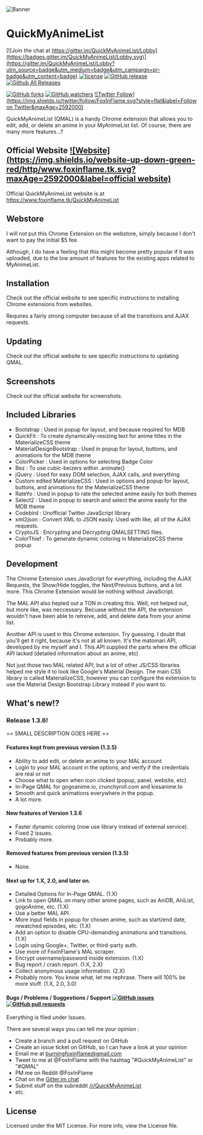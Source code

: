 ![Banner](https://i.imgur.com/U2piPr4.png)
# QuickMyAnimeList
[![Join the chat at https://gitter.im/QuickMyAnimeList/Lobby](https://badges.gitter.im/QuickMyAnimeList/Lobby.svg)](https://gitter.im/QuickMyAnimeList/Lobby?utm_source=badge&utm_medium=badge&utm_campaign=pr-badge&utm_content=badge) [![license](https://img.shields.io/github/license/FoxInFlame/QuickMyAnimeList.svg?maxAge=2592000)]() [![GitHub release](https://img.shields.io/github/release/FoxInFlame/QuickMyAnimeList.svg?maxAge=2592000)](https://github.com/FoxInFlame/QuickMyAnimeList/releases) [![Github All Releases](https://img.shields.io/github/downloads/FoxInFlame/QUickMyAnimeList/total.svg)]() 

[![GitHub forks](https://img.shields.io/github/forks/FoxInFlame/QuickMyAnimeList.svg?style=flat&label=Forks&maxAge=2592000)]()
[![GitHub watchers](https://img.shields.io/github/watchers/FoxInFlame/QuickMyAnimeList.svg?style=flat&label=Watch&maxAge=2592000)]() [![Twitter Follow](https://img.shields.io/twitter/follow/FoxInFlame.svg?style=flat&label=Follow on Twitter&maxAge=2592000)]()

QuickMyAnimeList (QMAL) is a handy Chrome extension that allows you to edit, add, or delete an anime in your MyAnimeList list. Of course, there are many more features...? 

## Official Website [![Website](https://img.shields.io/website-up-down-green-red/http/www.foxinflame.tk.svg?maxAge=2592000&label=official website)](https://www.foxinflame.tk/QuickMyAnimeList)
Official QuickMyAnimeList website is at https://www.foxinflame.tk/QuickMyAnimeList

## Webstore
I will not put this Chrome Extension on the webstore, simply because I don't want to pay the initial $5 fee.

Although, I do have a feeling that this might become pretty popular if it was uploaded, due to the low amount of features for the existing apps related to MyAnimeList.

## Installation
Check out the official website to see specific instructions to installing Chrome extensions from websites.

Requires a fairly strong computer because of all the transitions and AJAX requests.

## Updating
Check out the official website to see specific instructions to updating QMAL.

## Screenshots
Check out the official website for screenshots.

## Included Libraries
- Bootstrap : Used in popup for layout, and because required for MDB
- QuickFit : To create dynamically-resizing text for anime titles in the MaterializeCSS theme
- MaterialDesignBootstrap : Used in popup for layout, buttons, and animations for the MDB theme
- ColorPicker : Used in options for selecting Badge Color
- Bez : To use cubic-beizers within .animate()
- jQuery : Used for easy DOM selection, AJAX calls, and everything
- Custom edited MaterializeCSS : Used in options and popup for layout, buttons, and animations for the MaterializeCSS theme
- RateYo : Used in popup to rate the selected anime easily for both themes
- Select2 : Used in popup to search and select the anime easily for the MDB theme
- Codebird : Unofficial Twitter JavaScript library
- xml2json : Convert XML to JSON easily. Used with like, all of the AJAX requests.
- CryptoJS : Encrypting and Decrypting QMALSETTING files.
- ColorThief : To generate dynamic coloring in MaterializeCSS theme popup

## Development
The Chrome Extension uses JavaScript for everything, including the AJAX Requests, the Show/Hide toggles, the Next/Previous buttons, and a lot more. This Chrome Extension would be nothing without JavaScript. 

The MAL API also hepled out a TON in creating this. Well, not helped out, but more like, was neccessary. Becuase without the API, the extension wouldn't have been able to retreive, add, and delete data from your anime list.

Another API is used in this Chrome extension. Try guessing. I doubt that you'll get it right, because it's not at all known. It's the matomari API, developed by me myself and I. This API supplied the parts where the official API lacked (detailed information about an anime, etc)  

Not just those two MAL related API, but a lot of other JS/CSS libraries helped me style it to look like Google's Material Design. The main CSS library is called MaterializeCSS, however you can configure the extension to use the Material Design Bootstrap Library instead if you want to.


## What's new!?
### Release 1.3.6!

== SMALL DESCRIPTION GOES HERE ==

#### Features kept from previous version (1.3.5)

- Ability to add edit, or delete an anime to your MAL account
- Login to your MAL account in the options, and verify if the credentials are real or not
- Choose what to open when icon clicked (popup, panel, website, etc)
- In-Page QMAL for gogoanime.io, crunchyroll.com and kissanime.to
- Smooth and quick animations everywhere in the popup.
- A lot more.

#### New features of Version 1.3.6

- Faster dynamic coloring (now use library instead of external service).
- Fixed 2 issues.
- Probably more.

#### Removed features from previous version (1.3.5)

- None.

#### Next up for 1.X, 2.0, and later on.

- Detailed Options for In-Page QMAL. (1.X)
- Link to open QMAL on many other anime pages, such as AniDB, AniList, gogoAnime, etc. (1.X)
- Use a better MAL API.
- More input fields in popup for chosen anime, such as start/end date, rewatched episodes, etc. (1.X)
- Add an option to disable CPU-demanding animations and transitions. (1.X)
- Login using Google+, Twitter, or third-party auth.
- Use more of FoxInFlame's MAL scraper.
- Encrypt username/password inside extension. (1.X)
- Bug report / crash report. (1.X, 2.X)
- Collect anonymous usage information. (2.X)
- Probably more. You know what, let me rephrase. There will 100% be more stuff. (1.X, 2.0, 3.0)

#### Bugs / Problems / Suggestions / Support [![GitHub issues](https://img.shields.io/github/issues-raw/FoxInFlame/QuickMyAnimeList.svg?maxAge=2592000)]() [![GitHub pull requests](https://img.shields.io/github/issues-pr/FoxInFlame/QuickMyAnimeList.svg?maxAge=2592000)]()

Everything is filed under Issues.


There are several ways you can tell me your opinion :

- Create a branch and a pull request on GitHub
- Create an issue ticket on GitHub, so I can have a look at your opinion
- Email me at burningfoxinflame@gmail.com
- Tweet to me at @FoxInFlame with the hashtag "#QuickMyAnimeList" or "#QMAL"
- PM me on Reddit @FoxInFlame
- Chat on the [Gitter.im chat](https://gitter.im/QuickMyAnimeList/Lobby)
- Submit stuff on the subreddit [/r/QuickMyAnimeList](https://reddit.com/r/QuickMyAnimeList)
- etc.

## License
Licensed under the MIT License. For more info, view the License file.
